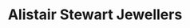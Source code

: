 ---
title: "Alistair Stewart Jewellers"
url: /chelmsford/alistair-stewart-jewellers/
shop: Schmuck
---